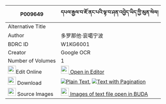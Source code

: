 |P009649|དཔལ་རྒྱལ་བ་ཇོ་ནང་པའི་ལྟ་བ་ཤན་འབྱེད་ཡིད་ཀྱི་མུན་སེལ། 
| --- | --- 
|Alternative Title |
|Author| 多罗那他·衮噶宁波
|BDRC ID | W1KG6001
|Creator | Google OCR
|Number of Volumes| 1
|<img width="25" src="https://img.icons8.com/color/25/000000/edit-property.png">Edit Online| [<img width="25" src="https://avatars.githubusercontent.com/u/45091458?s=200&v=4"> Open in Editor](http://editor.openpecha.org/P009649)
|<img width="25" src="https://img.icons8.com/fluent/48/000000/download-2.png"/>  Download | [![](https://img.icons8.com/color/20/000000/txt.png)Plain Text](https://github.com/Openpecha/P009649/releases/download/v1/pal_gyalwa_jo_nangpa_i_tawa_sh_plain_P009649.zip), [![](https://img.icons8.com/color/20/000000/txt.png)Text with Pagination](https://github.com/Openpecha/P009649/releases/download/v1/pal_gyalwa_jo_nangpa_i_tawa_sh_pages_P009649.zip)
|<img width="25" src="https://img.icons8.com/plasticine/100/000000/pictures-folder.png"/>  Source Images | [<img width="25" src="https://library.bdrc.io/icons/BUDA-small.svg"> Images of text file open in BUDA](https://library.bdrc.io/show/bdr:W1KG6001)